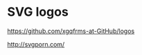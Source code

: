 # SVG logos





https://github.com/xgqfrms-at-GitHub/logos




http://svgporn.com/

















